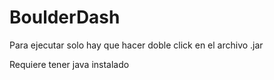 # BoulderDash
Para ejecutar solo hay que hacer doble click en el archivo .jar

Requiere tener java instalado
